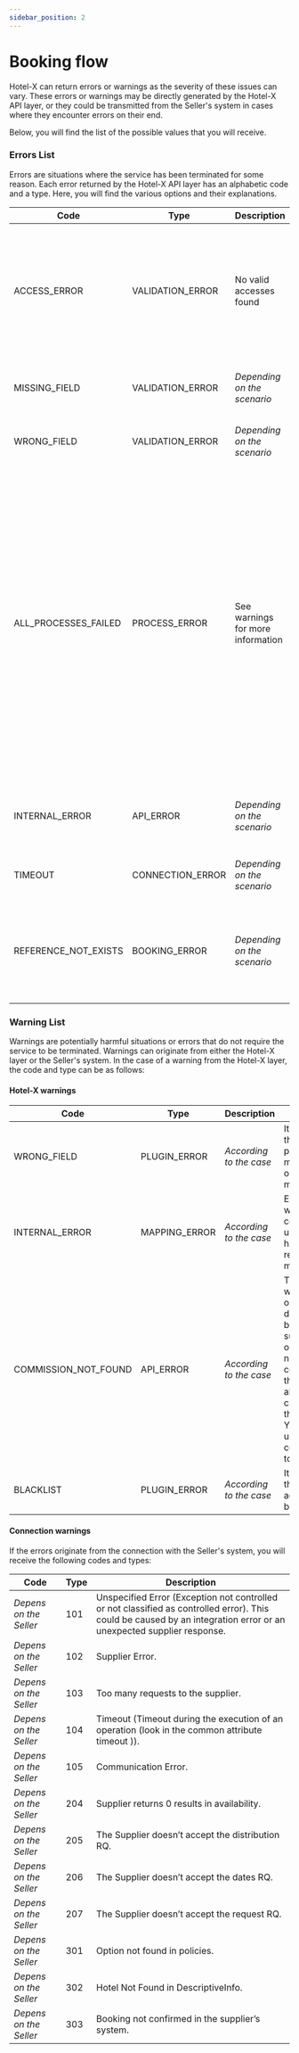 ```yaml
---
sidebar_position: 2
---
```


# Booking flow

Hotel-X can return errors or warnings as the severity of these issues can vary. These errors or warnings may be directly generated by the Hotel-X API layer, or they could be transmitted from the Seller's system in cases where they encounter errors on their end.

Below, you will find the list of the possible values that you will receive.

### Errors List

Errors are situations where the service has been terminated for some reason. Each error returned by the Hotel-X API layer has an alphabetic code and a type. Here, you will find the various options and their explanations.

| Code                 | Type             | Description                       | Explanation   |
|----------------------|------------------|-----------------------------------|-----------------------------------------------------------------------------|
| ACCESS_ERROR         | VALIDATION_ERROR | No valid accesses found           | The access is not found or it has no permission, or you are using a test access and you need to add the  `testMode` field to "true".                                                                                                                                 |
| MISSING_FIELD        | VALIDATION_ERROR | _Depending on the scenario_       | Some mandatory fields are missing in input.                                 |
| WRONG_FIELD          | VALIDATION_ERROR | _Depending on the scenario_       | A field or fields in the request are not correct.                           |
| ALL_PROCESSES_FAILED | PROCESS_ERROR    | See warnings for more information | This occurs when no options are returned for all access attempts after applying a plugin (such as blacklist, filter, mapping code), commission adjustments, etc. It can also be triggered by incorrect default settings. Detailed information about the cause can be found in the warning node.   |
| INTERNAL_ERROR       | API_ERROR        | _Depending on the scenario_       | Covers any unexpected error or errors due to internal service.              |
| TIMEOUT              | CONNECTION_ERROR | _Depending on the scenario_       | This occurs due to a connection timeout.                                    |
| REFERENCE_NOT_EXISTS | BOOKING_ERROR    | _Depending on the scenario_       | This occurs when the provided booking reference is not available in the supplier's system. |

### Warning List

Warnings are potentially harmful situations or errors that do not require the service to be terminated. Warnings can originate from either the Hotel-X layer or the Seller's system. In the case of a warning from the Hotel-X layer, the code and type can be as follows:

#### Hotel-X warnings

| Code                 | Type             | Description             | Explanation                                                                             |
|----------------------|------------------|-------------------------|-----------------------------------------------------------------------------------------|
| WRONG_FIELD          | PLUGIN_ERROR     | _According to the case_ | It occurs when the input of the plugin is misintroduced or misconstructed.              |
| INTERNAL_ERROR       | MAPPING_ERROR    | _According to the case_ | Error produced when mapping codes, it usually happens regarding hotel mapping.          |
| COMMISSION_NOT_FOUND | API_ERROR        | _According to the case_ | This occurs when the options are discarded because the supplier returns options with a negative commission that does not allow the calculation of the net price. You need to upload the commission file to solve it.                                                          |
| BLACKLIST            | PLUGIN_ERROR     | _According to the case_ | It occurs when the hotels or accesses are blacklisted.                                  |


#### Connection warnings

If the errors originate from the connection with the Seller's system, you will receive the following codes and types:

| Code   | Type | Description                                                                                                                                                          |
| -----  |------|----------------------------------------------------------------------------------------------------------------------------------------------------------------------|
| _Depens on the Seller_       | 101  | Unspecified Error (Exception not controlled or not classified as controlled error). This could be caused by an integration error or an unexpected supplier response.         |
| _Depens on the Seller_       | 102  | Supplier Error.                                                                                                                                |
| _Depens on the Seller_       | 103  | Too many requests to the supplier.                                                                                                             |
| _Depens on the Seller_       | 104  | Timeout (Timeout during the execution of an operation (look in the common attribute timeout )).                                                |
| _Depens on the Seller_       | 105  | Communication Error.                                                                                                                           |
| _Depens on the Seller_       | 204  | Supplier returns 0 results in availability.                                                                                                    |
| _Depens on the Seller_       | 205  | The Supplier doesn’t accept the distribution RQ.                                                                                               |
| _Depens on the Seller_       | 206  | The Supplier doesn’t accept the dates RQ.                                                                                                      |
| _Depens on the Seller_       | 207  | The Supplier doesn’t accept the request RQ.                                                                                                    |
| _Depens on the Seller_       | 301  | Option not found in policies.                                                                                                                  |
| _Depens on the Seller_       | 302  | Hotel Not Found in DescriptiveInfo.                                                                                                            |
| _Depens on the Seller_       | 303  | Booking not confirmed in the supplier’s system.                                                                                                |